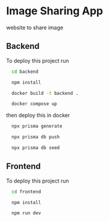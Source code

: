 
# Image Sharing App

website to share image

## Backend

To deploy this project run

```bash
  cd backend
```
```bash
  npm install
```
```bash
  docker build -t backend .
```
```bash
  docker compose up
```
then deploy this in docker

```bash
  npx prisma generate
```
```bash
  npx prisma db push
```
```bash
  npx prisma db seed
```

## Frontend

To deploy this project run

```bash
  cd frontend
```
```bash
  npm install
```
```bash
  npm run dev
```

